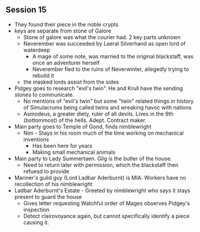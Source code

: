 ## Session 15
* They found their piece in the noble crypts
* keys are separate from stone of Galore
  * Stone of galore was what the courier had. 2 key parts unknown
  * Neverember was succeeded by Laeral Silverhand as open lord of waterdeep
    * A mage of some note, was married to the original blackstaff, was once an adventurer herself
    * Neverember fled to the ruins of Neverwinter, allegedly trying to rebuild it
  * the masked lords assist from the sides
* Pidgey goes to research "evil's twin". He and Krull have the sending stones to communicate.
  * No mentions of "evil's twin" but some "twin" related things in history of Simulacrums being called twins and wreaking havoc with nations
  * Asmodeus, a greater diety, ruler of all devils. Lives in the 9th (bottommost) of the hells. Adept. Contract maker.
* Main party goes to Temple of Gond, finds nimblewright
  * Nim - Stays in his room much of the time working on mechanical inventions
    * Has been here for years
    * Making small mechanical animals
* Main party to Lady Summertaen. Gilg is the butler of the house.
  * Need to return later with permission, which the blackstaff then refuesd to provide
* Mariner's guild guy (Lord Ladbar Aderburnt) is MIA. Workers have no recollection of his nimblewright
* Ladbar Aderburnt's Estate - Greeted by nimblewright who says it stays present to guard the house
  * Gives letter requesting Watchful order of Mages observes Pidgey's inspection
  * Detect clairovoyance again, but cannot specifically identify a piece causing it.

